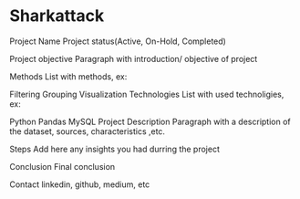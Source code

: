 # Sharkattack
 
Project Name
Project status(Active, On-Hold, Completed)

Project objective
Paragraph with introduction/ objective of project

Methods
List with methods, ex:

Filtering
Grouping
Visualization
Technologies
List with used technoligies, ex:

Python
Pandas
MySQL
Project Description
Paragraph with a description of the dataset, sources, characteristics ,etc.

Steps
Add here any insights you had durring the project

Conclusion
Final conclusion

Contact
linkedin, github, medium, etc